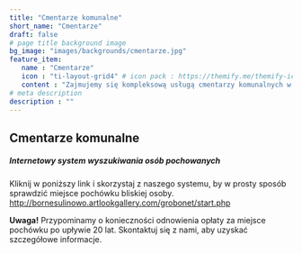 ```yaml
---
title: "Cmentarze komunalne"
short_name: "Cmentarze"
draft: false
# page title background image
bg_image: "images/backgrounds/cmentarze.jpg"
feature_item:
   name : "Cmentarze"
   icon : "ti-layout-grid4" # icon pack : https://themify.me/themify-icons
   content : "Zajmujemy się kompleksową usługą cmentarzy komunalnych w Gminie Borne Sulinowo."
# meta description
description : ""
---
```


## Cmentarze komunalne ##

##### Internetowy system wyszukiwania osób pochowanych #####
Kliknij w poniższy link i skorzystaj z naszego systemu, by w prosty sposób sprawdzić miejsce pochówku bliskiej osoby.
http://bornesulinowo.artlookgallery.com/grobonet/start.php


**Uwaga!** 
Przypominamy o konieczności odnowienia opłaty za miejsce pochówku po upływie 20 lat. Skontaktuj się z nami, aby uzyskać szczegółowe informacje.
